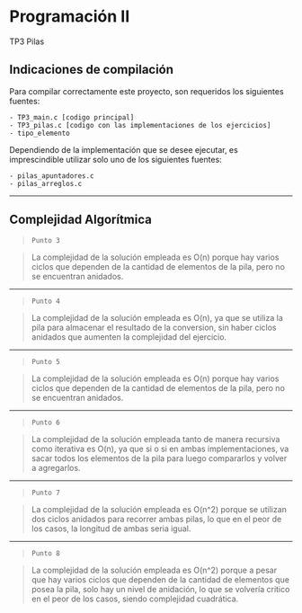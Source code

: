 # Programación II
TP3 Pilas

## Indicaciones de compilación

Para compilar correctamente este proyecto, son requeridos los siguientes fuentes:
```
- TP3_main.c [codigo principal]
- TP3_pilas.c [codigo con las implementaciones de los ejercicios]
- tipo_elemento
```
Dependiendo de la implementación que se desee ejecutar, es imprescindible utilizar solo uno de los siguientes fuentes:

```
- pilas_apuntadores.c
- pilas_arreglos.c
```

---
## Complejidad Algorítmica

> `Punto 3`

> La complejidad de la solución empleada es O(n) porque hay varios ciclos que dependen de la cantidad de elementos de la pila, pero no se encuentran anidados.

---

> `Punto 4`

> La complejidad de la solución empleada es O(n), ya que se utiliza la pila para almacenar el resultado de la conversion, sin haber ciclos anidados que aumenten la complejidad del ejercicio.

---

> `Punto 5`

> La complejidad de la solución empleada es O(n) porque hay varios ciclos que dependen de la cantidad de elementos de la pila, pero no se encuentran anidados.

---

> `Punto 6`

> La complejidad de la solución empleada tanto de manera recursiva como iterativa es O(n), ya que si o si en ambas implementaciones, va sacar todos los elementos de la pila para luego compararlos y volver a agregarlos. 

---

> `Punto 7`

> La complejidad de la solución empleada es O(n^2) porque se utilizan dos ciclos anidados para recorrer ambas pilas, lo que en el peor de los casos, la longitud de ambas seria igual.

---

> `Punto 8`

> La complejidad de la solución empleada es O(n^2) porque a pesar que hay varios ciclos que dependen de la cantidad de elementos que posea la pila, solo hay un nivel de anidación, lo que se volvería critico en el peor de los casos, siendo complejidad cuadrática.